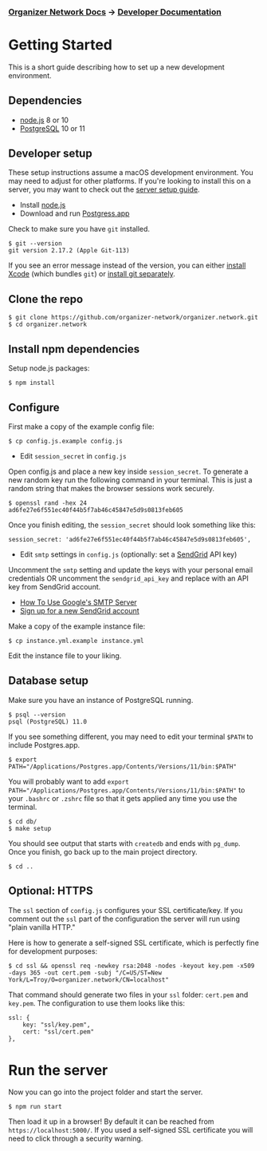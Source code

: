### [Organizer Network Docs](../README.md) → [Developer Documentation](README.md)

# Getting Started

This is a short guide describing how to set up a new development environment.

## Dependencies

* [node.js](https://nodejs.org/) 8 or 10
* [PostgreSQL](https://www.postgresql.org/) 10 or 11

## Developer setup

These setup instructions assume a macOS development environment. You may need to adjust for other platforms. If you're looking to install this on a server, you may want to check out the [server setup guide](server-setup.md).

* Install [node.js](https://nodejs.org/)
* Download and run [Postgress.app](https://postgresapp.com/downloads.html)

Check to make sure you have `git` installed.

```
$ git --version
git version 2.17.2 (Apple Git-113)
```

If you see an error message instead of the version, you can either [install Xcode](https://developer.apple.com/xcode/) (which bundles `git`) or [install git separately](https://developer.apple.com/xcode/).

## Clone the repo

```
$ git clone https://github.com/organizer-network/organizer.network.git
$ cd organizer.network
```

## Install npm dependencies

Setup node.js packages:

```
$ npm install
```

## Configure

First make a copy of the example config file:

```
$ cp config.js.example config.js
```

* Edit `session_secret` in `config.js`

Open config.js and place a new key inside `session_secret`. To generate a new random key run the following command in your terminal. This is just a random string that makes the browser sessions work securely.

```
$ openssl rand -hex 24
ad6fe27e6f551ec40f44b5f7ab46c45847e5d9s0813feb605
```

Once you finish editing, the `session_secret` should look something like this:

```
session_secret: 'ad6fe27e6f551ec40f44b5f7ab46c45847e5d9s0813feb605',
```

* Edit `smtp` settings in `config.js` (optionally: set a [SendGrid](https://sendgrid.com/) API key)

Uncomment the `smtp` setting and update the keys with your personal email credentials OR uncomment the `sendgrid_api_key` and replace with an API key from SendGrid account.

* [How To Use Google's SMTP Server](https://www.digitalocean.com/community/tutorials/how-to-use-google-s-smtp-server)
* [Sign up for a new SendGrid account](https://signup.sendgrid.com/)

Make a copy of the example instance file:

```
$ cp instance.yml.example instance.yml
```

Edit the instance file to your liking.

## Database setup

Make sure you have an instance of PostgreSQL running.

```
$ psql --version
psql (PostgreSQL) 11.0
```

If you see something different, you may need to edit your terminal `$PATH` to include Postgres.app.

```
$ export PATH="/Applications/Postgres.app/Contents/Versions/11/bin:$PATH"
```

You will probably want to add `export PATH="/Applications/Postgres.app/Contents/Versions/11/bin:$PATH"` to your `.bashrc` or `.zshrc` file so that it gets applied any time you use the terminal.

```
$ cd db/
$ make setup
```

You should see output that starts with `createdb` and ends with `pg_dump`. Once you finish, go back up to the main project directory.

```
$ cd ..
```

## Optional: HTTPS

The `ssl` section of `config.js` configures your SSL certificate/key. If you comment out the `ssl` part of the configuration the server will run using "plain vanilla HTTP."

Here is how to generate a self-signed SSL certificate, which is perfectly fine for development purposes:

```
$ cd ssl && openssl req -newkey rsa:2048 -nodes -keyout key.pem -x509 -days 365 -out cert.pem -subj "/C=US/ST=New York/L=Troy/O=organizer.network/CN=localhost"
```

That command should generate two files in your `ssl` folder: `cert.pem` and `key.pem`. The configuration to use them looks like this:

```
ssl: {
    key: "ssl/key.pem",
    cert: "ssl/cert.pem"
},
```

# Run the server

Now you can go into the project folder and start the server.

```
$ npm run start
```

Then load it up in a browser! By default it can be reached from `https://localhost:5000/`. If you used a self-signed SSL certificate you will need to click through a security warning.
